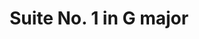 ---
title: Suite No. 1 in G major
uniqueOpus: true
opus: BWV 1007
composer: Johann Sebastian Bach
imslp: https://imslp.org/wiki/Cello_Suite_No.1_in_G_major%2C_BWV_1007_(Bach%2C_Johann_Sebastian)
sheetVideos: 
    - 
        link: https://youtu.be/zT7ISFpFohg
        channel: SheetMusicVideo
        performer: Mischa Maisky
    - 
        link: https://youtu.be/x9lwJPWHpHM
        channel: gerubach
        performer: Yo-Yo Ma
tags: composition
layout: layouts/composition.njk
---